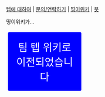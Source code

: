 [텝에 대하여](/about.teb) | [문의/연락하기](/contact.teb) | [띵이위키](/wiki.teb) | [봇](/bots)

<style>
.button {
  border-radius: 4px;
  border: none;
  color: #FFFFFF;
  text-align: center;
  font-size: 28px;
  padding: 20px;
  width: 200px;
  transition: all 0.5s;
  cursor: pointer;
  margin: 5px;
}

.button span {
  cursor: pointer;
  display: inline-block;
  position: relative;
  transition: 0.5s;
}

.button span:after {
  content: '\00bb';
  position: absolute;
  opacity: 0;
  top: 0;
  right: -20px;
  transition: 0.5s;
}

.button:hover span {
  padding-right: 25px;
}

.button:hover span:after {
  opacity: 1;
  right: 0;
}

.btn1{
background-color: #f4511e;
}
.btn2{
background-color: blue;
}
.btn3{
background-color: green;
}
.btn4{
background-color: black;
}
</style>
띵이위키가...
<p><a href="https://wiki.teamteb.ga"><button class="button btn2"><span>팀 텝 위키로 이전되었습니다</span></button></a></p>
